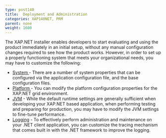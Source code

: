 ```yaml
---
type: post140
title:  Deployment and Administration
categories: XAP140NET, PRM
parent: none
weight: 1600
---
```





The XAP.NET installer enables developers to start evaluating and using the product immediately in an initial setup, without any manual configuration changes required to see how the product works. However, in order to set up a properly functioning system that meets your organizational needs, you may have to customize the following:


- [System ](./system-configuration.html) - There are a number of system properties that can be configured via the application configuration file, and the base configuration files.
- [Platform ](./system-configuration-list.html) - You can modify the platform configuration properties for the XAP.NET grid environment.
- [JVM](./jvm-configuration.html) - While the default runtime settings are generally sufficient when developing your XAP.NET based application, when performing testing and preparing for production, you may have to modify the JVM settings to fine-tune performance.
- [Logging](./log-configuration.html) - To effectively perform administration and maintenance on your .NET client application, you can customize the tracing mechanism that comes built in with the .NET framework to improve the logging.






